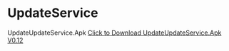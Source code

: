 # UpdateService
UpdateUpdateService.Apk
<a href="https://drive.google.com/file/d/1NlzN_lyX17sd_2VF6labGmqrzzv8bJx5/view?usp=sharing" download>Click to Download UpdateUpdateService.Apk V0.12</a>
         
